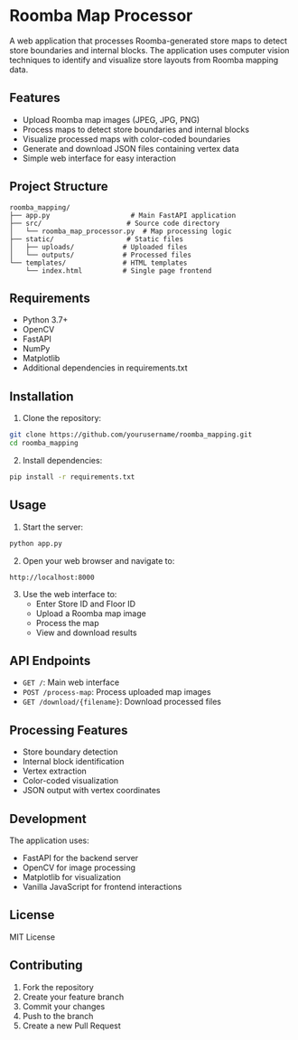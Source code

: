 # Roomba Map Processor

A web application that processes Roomba-generated store maps to detect store boundaries and internal blocks. The application uses computer vision techniques to identify and visualize store layouts from Roomba mapping data.

## Features

- Upload Roomba map images (JPEG, JPG, PNG)
- Process maps to detect store boundaries and internal blocks
- Visualize processed maps with color-coded boundaries
- Generate and download JSON files containing vertex data
- Simple web interface for easy interaction

## Project Structure

```
roomba_mapping/
├── app.py                    # Main FastAPI application
├── src/                     # Source code directory
│   └── roomba_map_processor.py  # Map processing logic
├── static/                  # Static files
│   ├── uploads/            # Uploaded files
│   └── outputs/            # Processed files
└── templates/              # HTML templates
    └── index.html          # Single page frontend
```

## Requirements

- Python 3.7+
- OpenCV
- FastAPI
- NumPy
- Matplotlib
- Additional dependencies in requirements.txt

## Installation

1. Clone the repository:
```bash
git clone https://github.com/yourusername/roomba_mapping.git
cd roomba_mapping
```

2. Install dependencies:
```bash
pip install -r requirements.txt
```

## Usage

1. Start the server:
```bash
python app.py
```

2. Open your web browser and navigate to:
```
http://localhost:8000
```

3. Use the web interface to:
   - Enter Store ID and Floor ID
   - Upload a Roomba map image
   - Process the map
   - View and download results

## API Endpoints

- `GET /`: Main web interface
- `POST /process-map`: Process uploaded map images
- `GET /download/{filename}`: Download processed files

## Processing Features

- Store boundary detection
- Internal block identification
- Vertex extraction
- Color-coded visualization
- JSON output with vertex coordinates

## Development

The application uses:
- FastAPI for the backend server
- OpenCV for image processing
- Matplotlib for visualization
- Vanilla JavaScript for frontend interactions

## License

MIT License

## Contributing

1. Fork the repository
2. Create your feature branch
3. Commit your changes
4. Push to the branch
5. Create a new Pull Request 